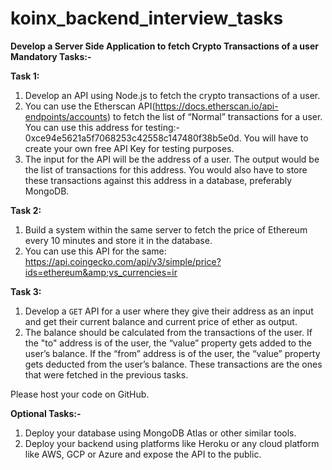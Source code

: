 # koinx_backend_interview_tasks



**Develop a Server Side Application to fetch Crypto Transactions of a user
Mandatory Tasks:-**

**Task 1:**
1. Develop an API using Node.js to fetch the crypto transactions of a user.
2. You can use the Etherscan API(https://docs.etherscan.io/api-endpoints/accounts) to fetch the list of “Normal” transactions for a user. You can use this address for testing:-
0xce94e5621a5f7068253c42558c147480f38b5e0d. You will have to create your own
free API Key for testing purposes.
3. The input for the API will be the address of a user. The output would be the list of transactions for this address. You would also have to store these transactions
against this address in a database, preferably MongoDB.

**Task 2:**

1. Build a system within the same server to fetch the price of Ethereum every 10
minutes and store it in the database.
2. You can use this API for the same: https://api.coingecko.com/api/v3/simple/price?ids=ethereum&amp;vs_currencies=ir

**Task 3:**

1. Develop a `GET` API for a user where they give their address as an input and get their current balance and current price of ether as output.
2. The balance should be calculated from the transactions of the user. If the "to"
address is of the user, the “value” property gets added to the user’s balance. If the “from” address is of the user, the “value” property gets deducted from the user’s balance. These transactions are the ones that were fetched in the previous tasks. 

Please host your code
on GitHub.

**Optional Tasks:-**

1. Deploy your database using MongoDB Atlas or other similar tools.
2. Deploy your backend using platforms like Heroku or any cloud platform like AWS, GCP or Azure and expose the API to the public.
 
